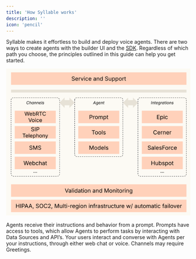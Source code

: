 ```yaml
---
title: 'How Syllable works'
description: ''
icon: 'pencil'
---
```


Syllable makes it effortless to build and deploy voice agents.  There are two ways to create agents with the builder UI and the  [SDK](https://docs.syllable.ai/sdk-docs/Overview#syllable-sdk). Regardless of which path you choose, the principles outlined in this guide can help you get started.

![Under the hood](howsyllableworks.png)

Agents receive their instructions and behavior from a prompt. Prompts have access to tools, which allow Agents to perform tasks by interacting with Data Sources and API’s. Your users interact and converse with Agents per your instructions, through either web chat or voice. Channels may require Greetings.